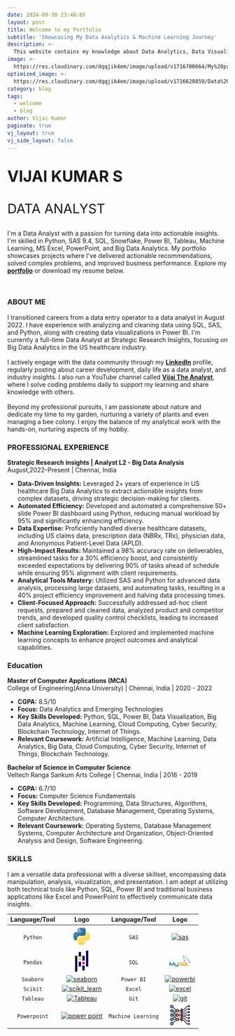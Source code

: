 ```yaml
---
date: 2024-09-30 23:48:05
layout: post
title: Welcome to my Portfolio
subtitle: 'Showcasing My Data Analytics & Machine Learning Journey'
description: >-
  This website contains my knowledge about Data Analytics, Data Visualization, Machine Learning.
image: >-
  https://res.cloudinary.com/dqqjik4em/image/upload/v1716700664/My%20profile_shadow.png
optimized_image: >-
  https://res.cloudinary.com/dqqjik4em/image/upload/v1716620859/Data%20analytics2_flip.jpg
category: blog
tags:
  - welcome
  - blog
author: Vijai Kumar
paginate: true
vj_layout: true
vj_side_layout: false
---
```

<p style="font-size: 35px;"><b>VIJAI KUMAR S</b></p>
<p style="font-size: 30px;">DATA ANALYST</p>
I'm a Data Analyst with a passion for turning data into actionable insights. I'm skilled in Python, SAS 9.4, SQL, Snowflake, Power BI, Tableau, Machine Learning, MS Excel, PowerPoint, and Big Data Analytics. My portfolio showcases projects where I've delivered actionable recommendations, solved complex problems, and improved business performance. Explore my <b><a href="https://vijaikumarsvk.github.io/">portfolio</a></b>  or download my resume below.

<a href="https://drive.google.com/file/d/15Ouh8ch6yUYLwpAKypvoyvsJQZfkkA8B/view?usp=sharing" class = "vj_resume_download_button" style="color:white;" onMouseOver="this.style.color='black'" onMouseOut="this.style.color='white'">DOWNLOAD MY RESUME</a>

<!-- > Curabitur blandit tempus porttitor. Nullam quis risus eget urna mollis ornare vel eu leo. Nullam id dolor id nibh ultricies vehicula ut id elit. -->

<!-- <div class = 'container_vj'>
<div class = 'about_me_text_vj'> -->
<h3 style = "max-width: 1120px;">ABOUT ME</h3>
<p>
I transitioned careers from a data entry operator to a data analyst in August 2022. I have experience with analyzing and cleaning data using SQL, SAS, and Python, along with creating data visualizations in Power BI. I'm currently a full-time Data Analyst at Strategic Research Insights, focusing on Big Data Analytics in the US healthcare industry.
<br><br>
I actively engage with the data community through my <b><a href = "https://www.linkedin.com/in/vijai-kumar-s/">LinkedIn</a></b> profile, regularly posting about career development, daily life as a data analyst, and industry insights. I also run a YouTube channel called <b><a href = "https://www.youtube.com/channel/UCS98bvXUXZOYQT0AbBcfD7Q">Vijai The Analyst</a></b>, where I solve coding problems daily to support my learning and share knowledge with others.
<br><br>
Beyond my professional pursuits, I am passionate about nature and dedicate my time to my garden, nurturing a variety of plants and even managing a bee colony. I enjoy the balance of my analytical work with the hands-on, nurturing aspects of my hobby.
</p>

<h3 style = "max-width: 1120px;">PROFESSIONAL EXPERIENCE</h3>
<p><b>Strategic Research insights | Analyst L2 - Big Data Analysis</b><br>
August,2022–Present | Chennai, India</p>

<!-- <ul style = "box-sizing: unset; padding: 0px;"> -->
<ul style = "box-sizing: unset; ">
  <li style = "padding: 0px;"><b>Data-Driven Insights:</b> Leveraged 2+ years of experience in US healthcare Big Data Analytics to extract actionable insights from complex datasets, driving strategic decision-making for clients.</li>
  <li style = "padding: 0px;"><b>Automated Efficiency:</b> Developed and automated a comprehensive 50+ slide Power BI dashboard using Python, reducing manual workload by 95% and significantly enhancing efficiency.</li>
  <li style = "padding: 0px;"><b>Data Expertise:</b> Proficiently handled diverse healthcare datasets, including US claims data, prescription data (NBRx, TRx), physician data, and Anonymous Patient-Level Data (APLD).</li>
  <li style = "padding: 0px;"><b>High-Impact Results:</b> Maintained a 98% accuracy rate on deliverables, streamlined tasks for a 30% efficiency boost, and consistently exceeded expectations by delivering 90% of tasks ahead of schedule while ensuring 95% alignment with client requirements.</li>
  <li style = "padding: 0px;"><b>Analytical Tools Mastery:</b> Utilized SAS and Python for advanced data analysis, processing large datasets, and automating tasks, resulting in a 40% project efficiency improvement and halving data processing times.</li>
  <li style = "padding: 0px;"><b>Client-Focused Approach:</b> Successfully addressed ad-hoc client requests, prepared and cleaned data, analyzed product and competitor trends, and developed quality control checklists, leading to increased client satisfaction.</li>
  <li style = "padding: 0px;"><b>Machine Learning Exploration:</b> Explored and implemented machine learning concepts to enhance project outcomes and analytical capabilities.</li>
</ul>  

<h3 style = "max-width: 1120px;">Education</h3>
<p><b>Master of Computer Applications (MCA)</b><br>
College of Engineering(Anna University) | Chennai, India | 2020 - 2022</p>

<!-- <ul style = "box-sizing: unset; padding: 0px;"> -->
<ul style = "box-sizing: unset;">
  <li style = "padding: 0px;"><b>CGPA:</b> 8.5/10</li>
  <li style = "padding: 0px;"><b>Focus:</b> Data Analytics and Emerging Technologies</li>
  <li style = "padding: 0px;"><b>Key Skills Developed:</b> Python, SQL, Power BI, Data Visualization, Big Data Analytics, Machine Learning, Cloud Computing, Cyber Security, Blockchain Technology, Internet of Things.</li>
  <li style = "padding: 0px;"><b>Relevant Coursework:</b> Artificial Intelligence, Machine Learning, Data Analytics, Big Data, Cloud Computing, Cyber Security, Internet of Things, Blockchain Technology.</li>
</ul>  


<p><b>Bachelor of Science in Computer Science</b><br>
Veltech Ranga Sankum Arts College | Chennai, India | 2016 - 2019</p>

<!-- <ul style = "box-sizing: unset; padding: 0px;"> -->
<ul style = "box-sizing: unset; ">
  <li style = "padding: 0px;"><b>CGPA:</b> 6.7/10</li>
  <li style = "padding: 0px;"><b>Focus:</b> Computer Science Fundamentals</li>
  <li style = "padding: 0px;"><b>Key Skills Developed:</b> Programming, Data Structures, Algorithms, Software Development, Database Management, Operating Systems, Computer Architecture.</li>
  <li style = "padding: 0px;"><b>Relevant Coursework:</b> Operating Systems, Database Management Systems, Computer Architecture and Organization, Object-Oriented Analysis and Design, Software Engineering.</li>
</ul>  


<h3 style = "max-width: 1120px;">SKILLS</h3>
<p>I am a versatile data professional with a diverse skillset, encompassing data manipulation, analysis, visualization, and presentation. I am adept at utilizing both technical tools like Python, SQL, Power BI and traditional business applications like Excel and PowerPoint to effectively communicate data insights.
</p>

|      Language/Tool       |                         Logo                          |      Language/Tool       |                         Logo                          |
| :----------------: | :---------------------------------------------------: | :----------------: | :---------------------------------------------------: |
|       `Python`        |      <a href="https://www.python.org" target="_blank" rel="noreferrer"> <img src="https://raw.githubusercontent.com/devicons/devicon/master/icons/python/python-original.svg" alt="python" width="48"/> </a>        |       `SAS`        |      <a href="https://www.sas.com/en_in/home.html" target="_blank" rel="noreferrer"> <img src="https://seeklogo.com/images/S/sas-logo-5B2DD6956B-seeklogo.com.png" alt="sas" width="48"/> </a>       |
|       `Pandas`        |      <a href="https://pandas.pydata.org/" target="_blank" rel="noreferrer"> <img src="https://raw.githubusercontent.com/devicons/devicon/2ae2a900d2f041da66e950e4d48052658d850630/icons/pandas/pandas-original.svg" alt="pandas" width="48"/> </a>       |       `SQL`        |      <a href="https://www.mysql.com/" target="_blank" rel="noreferrer"> <img src="https://raw.githubusercontent.com/devicons/devicon/master/icons/mysql/mysql-original-wordmark.svg" alt="mysql" width="48"/> </a>       |
|       `Seaborn`        |      <a href="https://seaborn.pydata.org/" target="_blank" rel="noreferrer"> <img src="https://seaborn.pydata.org/_images/logo-mark-lightbg.svg" alt="seaborn" width="48"/> </a>       |       `Power BI`        |      <a href="https://powerbi.microsoft.com/en-us/desktop/" target="_blank" rel="noreferrer"> <img src="https://seeklogo.com/images/P/power-bi-icon-logo-E1B451ED39-seeklogo.com.png" alt="powerbi" width="48"/> </a>       |
|       `Scikit`        |      <a href="https://scikit-learn.org/" target="_blank" rel="noreferrer"> <img src="https://upload.wikimedia.org/wikipedia/commons/0/05/Scikit_learn_logo_small.svg" alt="scikit_learn" width="48"/> </a>       |       `Excel`        |      <a href="https://www.microsoft.com/en-in/microsoft-365/excel" target="_blank" rel="noreferrer"> <img src="https://seeklogo.com/images/E/excel-logo-7C7437414C-seeklogo.com.png" alt="excel" width="48"/> </a>       |
|       `Tableau`        |      <a href="https://public.tableau.com/app/profile/vijai.kumar6565/vizzes" target="_blank" rel="noreferrer"> <img src="https://public.tableau.com/app/assets/tableau-public-logo-rgb.07774149.svg" alt="Tableau" width="48"/> </a>         |       `Git`        |      <a href="https://git-scm.com/" target="_blank" rel="noreferrer"> <img src="https://www.vectorlogo.zone/logos/git-scm/git-scm-icon.svg" alt="git" width="48"/> </a>       |
|       `Powerpoint`        |      <a href="https://www.microsoft.com/en-in/microsoft-365/powerpoint" target="_blank" rel="noreferrer"> <img src="https://seeklogo.com/images/M/microsoft-powerpoint-logo-5377A49D19-seeklogo.com.png" alt="power point" width="60"/> </a>         |       `Machine Learning`        |       <img src="https://raw.githubusercontent.com/VijaikumarSVK/VijaikumarSVK.github.io/refs/heads/main/assets/img/deep-learning.png" alt="ML" width="48"/>      |
